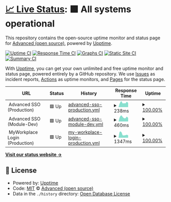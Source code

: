 # [📈 Live Status](https://advancedcsg-open.github.io/platform-status): <!--live status--> **🟩 All systems operational**

This repository contains the open-source uptime monitor and status page for [Advanced (open source)](https://oneadvanced.com), powered by [Upptime](https://github.com/upptime/upptime).

[![Uptime CI](https://github.com/advancedcsg-open/platform-status/workflows/Uptime%20CI/badge.svg)](https://github.com/advancedcsg-open/platform-status/actions?query=workflow%3A%22Uptime+CI%22)
[![Response Time CI](https://github.com/advancedcsg-open/platform-status/workflows/Response%20Time%20CI/badge.svg)](https://github.com/advancedcsg-open/platform-status/actions?query=workflow%3A%22Response+Time+CI%22)
[![Graphs CI](https://github.com/advancedcsg-open/platform-status/workflows/Graphs%20CI/badge.svg)](https://github.com/advancedcsg-open/platform-status/actions?query=workflow%3A%22Graphs+CI%22)
[![Static Site CI](https://github.com/advancedcsg-open/platform-status/workflows/Static%20Site%20CI/badge.svg)](https://github.com/advancedcsg-open/platform-status/actions?query=workflow%3A%22Static+Site+CI%22)
[![Summary CI](https://github.com/advancedcsg-open/platform-status/workflows/Summary%20CI/badge.svg)](https://github.com/advancedcsg-open/platform-status/actions?query=workflow%3A%22Summary+CI%22)

With [Upptime](https://upptime.js.org), you can get your own unlimited and free uptime monitor and status page, powered entirely by a GitHub repository. We use [Issues](https://github.com/advancedcsg-open/platform-status/issues) as incident reports, [Actions](https://github.com/advancedcsg-open/platform-status/actions) as uptime monitors, and [Pages](https://advancedcsg-open.github.io/platform-status) for the status page.

<!--start: status pages-->
<!-- This summary is generated by Upptime (https://github.com/upptime/upptime) -->
<!-- Do not edit this manually, your changes will be overwritten -->
<!-- prettier-ignore -->
| URL | Status | History | Response Time | Uptime |
| --- | ------ | ------- | ------------- | ------ |
| <img alt="" src="https://icons.duckduckgo.com/ip3/null.ico" height="13"> Advanced SSO (Production) | 🟩 Up | [advanced-sso-production.yml](https://github.com/advancedcsg-open/platform-status/commits/HEAD/history/advanced-sso-production.yml) | <details><summary><img alt="Response time graph" src="./graphs/advanced-sso-production/response-time-week.png" height="20"> 238ms</summary><br><a href="https://advancedcsg-open.github.io/platform-status/history/advanced-sso-production"><img alt="Response time 391" src="https://img.shields.io/endpoint?url=https%3A%2F%2Fraw.githubusercontent.com%2Fadvancedcsg-open%2Fplatform-status%2FHEAD%2Fapi%2Fadvanced-sso-production%2Fresponse-time.json"></a><br><a href="https://advancedcsg-open.github.io/platform-status/history/advanced-sso-production"><img alt="24-hour response time 230" src="https://img.shields.io/endpoint?url=https%3A%2F%2Fraw.githubusercontent.com%2Fadvancedcsg-open%2Fplatform-status%2FHEAD%2Fapi%2Fadvanced-sso-production%2Fresponse-time-day.json"></a><br><a href="https://advancedcsg-open.github.io/platform-status/history/advanced-sso-production"><img alt="7-day response time 238" src="https://img.shields.io/endpoint?url=https%3A%2F%2Fraw.githubusercontent.com%2Fadvancedcsg-open%2Fplatform-status%2FHEAD%2Fapi%2Fadvanced-sso-production%2Fresponse-time-week.json"></a><br><a href="https://advancedcsg-open.github.io/platform-status/history/advanced-sso-production"><img alt="30-day response time 300" src="https://img.shields.io/endpoint?url=https%3A%2F%2Fraw.githubusercontent.com%2Fadvancedcsg-open%2Fplatform-status%2FHEAD%2Fapi%2Fadvanced-sso-production%2Fresponse-time-month.json"></a><br><a href="https://advancedcsg-open.github.io/platform-status/history/advanced-sso-production"><img alt="1-year response time 391" src="https://img.shields.io/endpoint?url=https%3A%2F%2Fraw.githubusercontent.com%2Fadvancedcsg-open%2Fplatform-status%2FHEAD%2Fapi%2Fadvanced-sso-production%2Fresponse-time-year.json"></a></details> | <details><summary><a href="https://advancedcsg-open.github.io/platform-status/history/advanced-sso-production">100.00%</a></summary><a href="https://advancedcsg-open.github.io/platform-status/history/advanced-sso-production"><img alt="All-time uptime 98.55%" src="https://img.shields.io/endpoint?url=https%3A%2F%2Fraw.githubusercontent.com%2Fadvancedcsg-open%2Fplatform-status%2FHEAD%2Fapi%2Fadvanced-sso-production%2Fuptime.json"></a><br><a href="https://advancedcsg-open.github.io/platform-status/history/advanced-sso-production"><img alt="24-hour uptime 100.00%" src="https://img.shields.io/endpoint?url=https%3A%2F%2Fraw.githubusercontent.com%2Fadvancedcsg-open%2Fplatform-status%2FHEAD%2Fapi%2Fadvanced-sso-production%2Fuptime-day.json"></a><br><a href="https://advancedcsg-open.github.io/platform-status/history/advanced-sso-production"><img alt="7-day uptime 100.00%" src="https://img.shields.io/endpoint?url=https%3A%2F%2Fraw.githubusercontent.com%2Fadvancedcsg-open%2Fplatform-status%2FHEAD%2Fapi%2Fadvanced-sso-production%2Fuptime-week.json"></a><br><a href="https://advancedcsg-open.github.io/platform-status/history/advanced-sso-production"><img alt="30-day uptime 100.00%" src="https://img.shields.io/endpoint?url=https%3A%2F%2Fraw.githubusercontent.com%2Fadvancedcsg-open%2Fplatform-status%2FHEAD%2Fapi%2Fadvanced-sso-production%2Fuptime-month.json"></a><br><a href="https://advancedcsg-open.github.io/platform-status/history/advanced-sso-production"><img alt="1-year uptime 98.55%" src="https://img.shields.io/endpoint?url=https%3A%2F%2Fraw.githubusercontent.com%2Fadvancedcsg-open%2Fplatform-status%2FHEAD%2Fapi%2Fadvanced-sso-production%2Fuptime-year.json"></a></details>
| <img alt="" src="https://icons.duckduckgo.com/ip3/null.ico" height="13"> Advanced SSO (Module-Dev) | 🟩 Up | [advanced-sso-module-dev.yml](https://github.com/advancedcsg-open/platform-status/commits/HEAD/history/advanced-sso-module-dev.yml) | <details><summary><img alt="Response time graph" src="./graphs/advanced-sso-module-dev/response-time-week.png" height="20"> 460ms</summary><br><a href="https://advancedcsg-open.github.io/platform-status/history/advanced-sso-module-dev"><img alt="Response time 538" src="https://img.shields.io/endpoint?url=https%3A%2F%2Fraw.githubusercontent.com%2Fadvancedcsg-open%2Fplatform-status%2FHEAD%2Fapi%2Fadvanced-sso-module-dev%2Fresponse-time.json"></a><br><a href="https://advancedcsg-open.github.io/platform-status/history/advanced-sso-module-dev"><img alt="24-hour response time 379" src="https://img.shields.io/endpoint?url=https%3A%2F%2Fraw.githubusercontent.com%2Fadvancedcsg-open%2Fplatform-status%2FHEAD%2Fapi%2Fadvanced-sso-module-dev%2Fresponse-time-day.json"></a><br><a href="https://advancedcsg-open.github.io/platform-status/history/advanced-sso-module-dev"><img alt="7-day response time 460" src="https://img.shields.io/endpoint?url=https%3A%2F%2Fraw.githubusercontent.com%2Fadvancedcsg-open%2Fplatform-status%2FHEAD%2Fapi%2Fadvanced-sso-module-dev%2Fresponse-time-week.json"></a><br><a href="https://advancedcsg-open.github.io/platform-status/history/advanced-sso-module-dev"><img alt="30-day response time 527" src="https://img.shields.io/endpoint?url=https%3A%2F%2Fraw.githubusercontent.com%2Fadvancedcsg-open%2Fplatform-status%2FHEAD%2Fapi%2Fadvanced-sso-module-dev%2Fresponse-time-month.json"></a><br><a href="https://advancedcsg-open.github.io/platform-status/history/advanced-sso-module-dev"><img alt="1-year response time 538" src="https://img.shields.io/endpoint?url=https%3A%2F%2Fraw.githubusercontent.com%2Fadvancedcsg-open%2Fplatform-status%2FHEAD%2Fapi%2Fadvanced-sso-module-dev%2Fresponse-time-year.json"></a></details> | <details><summary><a href="https://advancedcsg-open.github.io/platform-status/history/advanced-sso-module-dev">100.00%</a></summary><a href="https://advancedcsg-open.github.io/platform-status/history/advanced-sso-module-dev"><img alt="All-time uptime 99.49%" src="https://img.shields.io/endpoint?url=https%3A%2F%2Fraw.githubusercontent.com%2Fadvancedcsg-open%2Fplatform-status%2FHEAD%2Fapi%2Fadvanced-sso-module-dev%2Fuptime.json"></a><br><a href="https://advancedcsg-open.github.io/platform-status/history/advanced-sso-module-dev"><img alt="24-hour uptime 100.00%" src="https://img.shields.io/endpoint?url=https%3A%2F%2Fraw.githubusercontent.com%2Fadvancedcsg-open%2Fplatform-status%2FHEAD%2Fapi%2Fadvanced-sso-module-dev%2Fuptime-day.json"></a><br><a href="https://advancedcsg-open.github.io/platform-status/history/advanced-sso-module-dev"><img alt="7-day uptime 100.00%" src="https://img.shields.io/endpoint?url=https%3A%2F%2Fraw.githubusercontent.com%2Fadvancedcsg-open%2Fplatform-status%2FHEAD%2Fapi%2Fadvanced-sso-module-dev%2Fuptime-week.json"></a><br><a href="https://advancedcsg-open.github.io/platform-status/history/advanced-sso-module-dev"><img alt="30-day uptime 100.00%" src="https://img.shields.io/endpoint?url=https%3A%2F%2Fraw.githubusercontent.com%2Fadvancedcsg-open%2Fplatform-status%2FHEAD%2Fapi%2Fadvanced-sso-module-dev%2Fuptime-month.json"></a><br><a href="https://advancedcsg-open.github.io/platform-status/history/advanced-sso-module-dev"><img alt="1-year uptime 99.49%" src="https://img.shields.io/endpoint?url=https%3A%2F%2Fraw.githubusercontent.com%2Fadvancedcsg-open%2Fplatform-status%2FHEAD%2Fapi%2Fadvanced-sso-module-dev%2Fuptime-year.json"></a></details>
| <img alt="" src="https://icons.duckduckgo.com/ip3/null.ico" height="13"> MyWorkplace Login (Production) | 🟩 Up | [my-workplace-login-production.yml](https://github.com/advancedcsg-open/platform-status/commits/HEAD/history/my-workplace-login-production.yml) | <details><summary><img alt="Response time graph" src="./graphs/my-workplace-login-production/response-time-week.png" height="20"> 1347ms</summary><br><a href="https://advancedcsg-open.github.io/platform-status/history/my-workplace-login-production"><img alt="Response time 1801" src="https://img.shields.io/endpoint?url=https%3A%2F%2Fraw.githubusercontent.com%2Fadvancedcsg-open%2Fplatform-status%2FHEAD%2Fapi%2Fmy-workplace-login-production%2Fresponse-time.json"></a><br><a href="https://advancedcsg-open.github.io/platform-status/history/my-workplace-login-production"><img alt="24-hour response time 924" src="https://img.shields.io/endpoint?url=https%3A%2F%2Fraw.githubusercontent.com%2Fadvancedcsg-open%2Fplatform-status%2FHEAD%2Fapi%2Fmy-workplace-login-production%2Fresponse-time-day.json"></a><br><a href="https://advancedcsg-open.github.io/platform-status/history/my-workplace-login-production"><img alt="7-day response time 1347" src="https://img.shields.io/endpoint?url=https%3A%2F%2Fraw.githubusercontent.com%2Fadvancedcsg-open%2Fplatform-status%2FHEAD%2Fapi%2Fmy-workplace-login-production%2Fresponse-time-week.json"></a><br><a href="https://advancedcsg-open.github.io/platform-status/history/my-workplace-login-production"><img alt="30-day response time 1682" src="https://img.shields.io/endpoint?url=https%3A%2F%2Fraw.githubusercontent.com%2Fadvancedcsg-open%2Fplatform-status%2FHEAD%2Fapi%2Fmy-workplace-login-production%2Fresponse-time-month.json"></a><br><a href="https://advancedcsg-open.github.io/platform-status/history/my-workplace-login-production"><img alt="1-year response time 1801" src="https://img.shields.io/endpoint?url=https%3A%2F%2Fraw.githubusercontent.com%2Fadvancedcsg-open%2Fplatform-status%2FHEAD%2Fapi%2Fmy-workplace-login-production%2Fresponse-time-year.json"></a></details> | <details><summary><a href="https://advancedcsg-open.github.io/platform-status/history/my-workplace-login-production">100.00%</a></summary><a href="https://advancedcsg-open.github.io/platform-status/history/my-workplace-login-production"><img alt="All-time uptime 100.00%" src="https://img.shields.io/endpoint?url=https%3A%2F%2Fraw.githubusercontent.com%2Fadvancedcsg-open%2Fplatform-status%2FHEAD%2Fapi%2Fmy-workplace-login-production%2Fuptime.json"></a><br><a href="https://advancedcsg-open.github.io/platform-status/history/my-workplace-login-production"><img alt="24-hour uptime 100.00%" src="https://img.shields.io/endpoint?url=https%3A%2F%2Fraw.githubusercontent.com%2Fadvancedcsg-open%2Fplatform-status%2FHEAD%2Fapi%2Fmy-workplace-login-production%2Fuptime-day.json"></a><br><a href="https://advancedcsg-open.github.io/platform-status/history/my-workplace-login-production"><img alt="7-day uptime 100.00%" src="https://img.shields.io/endpoint?url=https%3A%2F%2Fraw.githubusercontent.com%2Fadvancedcsg-open%2Fplatform-status%2FHEAD%2Fapi%2Fmy-workplace-login-production%2Fuptime-week.json"></a><br><a href="https://advancedcsg-open.github.io/platform-status/history/my-workplace-login-production"><img alt="30-day uptime 100.00%" src="https://img.shields.io/endpoint?url=https%3A%2F%2Fraw.githubusercontent.com%2Fadvancedcsg-open%2Fplatform-status%2FHEAD%2Fapi%2Fmy-workplace-login-production%2Fuptime-month.json"></a><br><a href="https://advancedcsg-open.github.io/platform-status/history/my-workplace-login-production"><img alt="1-year uptime 100.00%" src="https://img.shields.io/endpoint?url=https%3A%2F%2Fraw.githubusercontent.com%2Fadvancedcsg-open%2Fplatform-status%2FHEAD%2Fapi%2Fmy-workplace-login-production%2Fuptime-year.json"></a></details>

<!--end: status pages-->

[**Visit our status website →**](https://advancedcsg-open.github.io/platform-status)

## 📄 License

- Powered by: [Upptime](https://github.com/upptime/upptime)
- Code: [MIT](./LICENSE) © [Advanced (open source)](https://oneadvanced.com)
- Data in the `./history` directory: [Open Database License](https://opendatacommons.org/licenses/odbl/1-0/)
